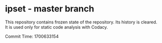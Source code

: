 # ipset - master branch

This repository contains frozen state of the repository.
Its history is cleared. It is used only for static code
analysis with Codacy.

Commit Time: 1700633154